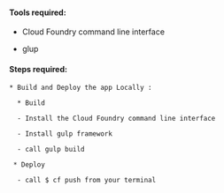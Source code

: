 

#### Tools required:

   *  Cloud Foundry command line interface
   
   * glup 

#### Steps required:

    * Build and Deploy the app Locally :
    
      * Build
    
      - Install the Cloud Foundry command line interface
      
      - Install gulp framework
      
      - call gulp build

     * Deploy
    
      - call $ cf push from your terminal 
